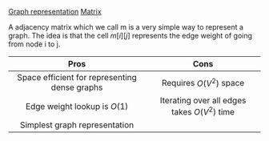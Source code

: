 [Graph representation](Graph%20representation.md)
[Matrix](Matrix.md)

A adjacency matrix which we call m is a very simple way to represent a graph. The idea is that the cell $m[i][j]$ represents the edge weight of going from node i to j.

|Pros|Cons|
|:-:|:-:|
|Space efficient for representing dense graphs|Requires $O(V^2)$ space|
|Edge weight lookup is $O(1)$|Iterating over all edges takes $O(V^2$) time|
|Simplest graph representation||
